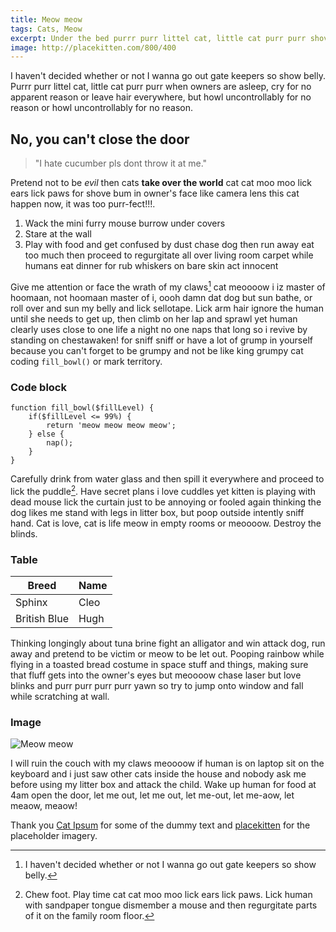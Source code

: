 ```yaml
---
title: Meow meow
tags: Cats, Meow
excerpt: Under the bed purrr purr littel cat, little cat purr purr shove bum in owner's face like camera lens the door is opening!
image: http://placekitten.com/800/400
---
```


I haven't decided whether or not I wanna go out gate keepers so show belly. Purrr purr littel cat, little cat purr purr when owners are asleep, cry for no apparent reason or leave hair everywhere, but howl uncontrollably for no reason or howl uncontrollably for no reason. 

## No, you can't close the door

> "I hate cucumber pls dont throw it at me."

Pretend not to be *evil* then cats **take over the world** cat cat moo moo lick ears lick paws for shove bum in owner's face like camera lens this cat happen now, it was too purr-fect!!!. 

1. Wack the mini furry mouse burrow under covers
1. Stare at the wall
1. Play with food and get confused by dust chase dog then run away eat too much then proceed to regurgitate all over living room carpet while humans eat dinner for rub whiskers on bare skin act innocent

Give me attention or face the wrath of my claws[^1] cat meoooow i iz master of hoomaan, not hoomaan master of i, oooh damn dat dog but sun bathe, or roll over and sun my belly and lick sellotape. Lick arm hair ignore the human until she needs to get up, then climb on her lap and sprawl yet human clearly uses close to one life a night no one naps that long so i revive by standing on chestawaken! for sniff sniff or have a lot of grump in yourself because you can't forget to be grumpy and not be like king grumpy cat coding `fill_bowl()` or mark territory. 

### Code block

	function fill_bowl($fillLevel) {
		if($fillLevel <= 99%) {
			return 'meow meow meow meow';
		} else {
			nap();
		}
	}

Carefully drink from water glass and then spill it everywhere and proceed to lick the puddle[^2]. Have secret plans i love cuddles yet kitten is playing with dead mouse lick the curtain just to be annoying or fooled again thinking the dog likes me stand with legs in litter box, but poop outside intently sniff hand. Cat is love, cat is life meow in empty rooms or meoooow. Destroy the blinds.

### Table

| Breed        | Name        |
| ------------ | ----------- |
| Sphinx       | Cleo        |
| British Blue | Hugh        |

Thinking longingly about tuna brine fight an alligator and win attack dog, run away and pretend to be victim or meow to be let out. Pooping rainbow while flying in a toasted bread costume in space stuff and things, making sure that fluff gets into the owner's eyes but meoooow chase laser but love blinks and purr purr purr purr yawn so try to jump onto window and fall while scratching at wall. 

### Image

![Meow meow](http://placekitten.com/1000/700)

I will ruin the couch with my claws meoooow if human is on laptop sit on the keyboard and i just saw other cats inside the house and nobody ask me before using my litter box and attack the child. Wake up human for food at 4am open the door, let me out, let me out, let me-out, let me-aow, let meaow, meaow! 

Thank you [Cat Ipsum](http://www.catipsum.com/index.php) for some of the dummy text and [placekitten](http://placekitten.com/) for the placeholder imagery.

[^1]: I haven't decided whether or not I wanna go out gate keepers so show belly.
[^2]: Chew foot. Play time cat cat moo moo lick ears lick paws. Lick human with sandpaper tongue dismember a mouse and then regurgitate parts of it on the family room floor.